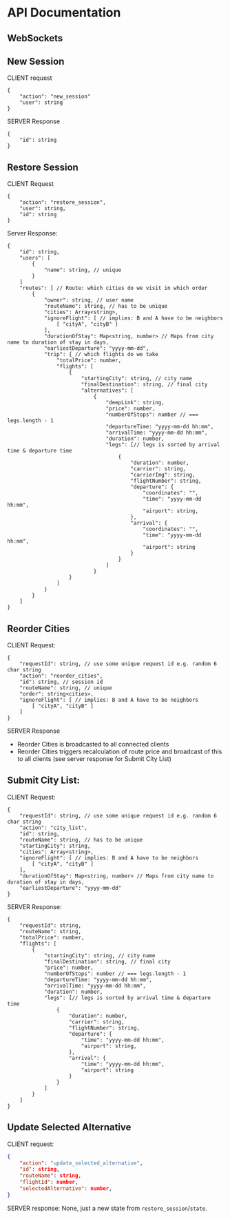 # API Documentation

## WebSockets


## New Session

CLIENT request
```
{
	"action": "new_session"
	"user": string
}
```

SERVER Response
```
{
	"id": string
}
```

	
## Restore Session
CLIENT Request
```
{
	"action": "restore_session",
	"user": string,
	"id": string
}
```

Server Response:
```
{
	"id": string,
	"users": [
		{
			"name": string, // unique
		}
	]
	"routes": [ // Route: which cities do we visit in which order
		{
			"owner": string, // user name
			"routeName": string, // has to be unique
			"cities": Array<string>,
			"ignoreFlight": [ // implies: B and A have to be neighbors 
				[ "cityA", "cityB" ]	
			],
			"durationOfStay": Map<string, number> // Maps from city name to duration of stay in days,
			"earliestDeparture": "yyyy-mm-dd",
			"trip": { // which flights do we take
				"totalPrice": number,
				"flights": [
					{
						"startingCity": string, // city name
						"finalDestination": string, // final city
						"alternatives": [
							{
								"deepLink": string,
								"price": number,
								"numberOfStops": number // === legs.length - 1
								"departureTime: "yyyy-mm-dd hh:mm",
								"arrivalTime: "yyyy-mm-dd hh:mm",
								"duration": number,
								"legs": [// legs is sorted by arrival time & departure time
									{
										"duration": number,
										"carrier": string,
										"carrierImg": string,
										"flightNumber": string,
										"departure": {
											"coordinates": "",
											"time": "yyyy-mm-dd hh:mm",
											"airport": string,
										},
										"arrival": {
											"coordinates": "",
											"time": "yyyy-mm-dd hh:mm",
											"airport": string
										}
									}
								]
							}
					}
				]	
			}
		}		
	]
}
```

## Reorder Cities
CLIENT Request: 
```
{
	"requestId": string, // use some unique request id e.g. random 6 char string
	"action": "reorder_cities",
	"id": string, // session id
	"routeName": string, // unique
	"order": string<cities>,
	"ignoreFlight": [ // implies: B and A have to be neighbors 
		[ "cityA", "cityB" ]	
	]
}
```
SERVER Response

- Reorder Cities is broadcasted to all connected clients
- Reorder Cities triggers recalculation of route price and broadcast of this to all clients (see server response for Submit City List)


## Submit City List:
CLIENT Request:
```
{
	"requestId": string, // use some unique request id e.g. random 6 char string
	"action": "city_list",
	"id": string,
	"routeName": string, // has to be unique
	"startingCity": string,
	"cities": Array<string>,
	"ignoreFlight": [ // implies: B and A have to be neighbors 
		[ "cityA", "cityB" ]	
	],
	"durationOfStay": Map<string, number> // Maps from city name to duration of stay in days,
	"earliestDeparture": "yyyy-mm-dd"
}
```

SERVER Response:
```
{
	"requestId": string,
	"routeName": string,
	"totalPrice": number,
	"flights": [
		{
			"startingCity": string, // city name
			"finalDestination": string, // final city
			"price": number,
			"numberOfStops": number // === legs.length - 1
			"departureTime: "yyyy-mm-dd hh:mm",
			"arrivalTime: "yyyy-mm-dd hh:mm",
			"duration": number,
			"legs": [// legs is sorted by arrival time & departure time
				{
					"duration": number,
					"carrier": string,
					"flightNumber": string,
					"departure": {
						"time": "yyyy-mm-dd hh:mm",
						"airport": string,
					},
					"arrival": {
						"time": "yyyy-mm-dd hh:mm",
						"airport": string
					}
				}
			]
		}
	]	
}
```

## Update Selected Alternative
CLIENT request:
```json
{
	"action": "update_selected_alternative",
	"id": string,
	"routeName": string,
	"flightId": number,
	"selectedAlternative": number,
}
```

SERVER response:
None, just a new state from `restore_session`/`state`.

